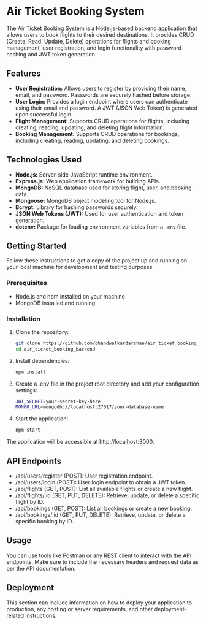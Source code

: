 # Air Ticket Booking System

The Air Ticket Booking System is a Node.js-based backend application that allows users to book flights to their desired destinations. It provides CRUD (Create, Read, Update, Delete) operations for flights and booking management, user registration, and login functionality with password hashing and JWT token generation.

## Features

- **User Registration:** Allows users to register by providing their name, email, and password. Passwords are securely hashed before storage.
- **User Login:** Provides a login endpoint where users can authenticate using their email and password. A JWT (JSON Web Token) is generated upon successful login.
- **Flight Management:** Supports CRUD operations for flights, including creating, reading, updating, and deleting flight information.
- **Booking Management:** Supports CRUD operations for bookings, including creating, reading, updating, and deleting bookings.

## Technologies Used

- **Node.js:** Server-side JavaScript runtime environment.
- **Express.js:** Web application framework for building APIs.
- **MongoDB:** NoSQL database used for storing flight, user, and booking data.
- **Mongoose:** MongoDB object modeling tool for Node.js.
- **Bcrypt:** Library for hashing passwords securely.
- **JSON Web Tokens (JWT):** Used for user authentication and token generation.
- **dotenv:** Package for loading environment variables from a `.env` file.

## Getting Started

Follow these instructions to get a copy of the project up and running on your local machine for development and testing purposes.

### Prerequisites

- Node.js and npm installed on your machine
- MongoDB installed and running

### Installation

1. Clone the repository:

   ```bash
   git clone https://github.com/bhandwalkardarshan/air_ticket_booking_backend
   cd air_ticket_booking_backend
2. Install dependencies:

    ```bash
    npm install 
3. Create a .env file in the project root directory and add your configuration settings:

    ```bash
    JWT_SECRET=your-secret-key-here
    MONGO_URL=mongodb://localhost:27017/your-database-name
3. Start the application:

    ```bash
    npm start
The application will be accessible at http://localhost:3000.

## API Endpoints
- /api/users/register (POST): User registration endpoint.
- /api/users/login (POST): User login endpoint to obtain a JWT token.
- /api/flights (GET, POST): List all available flights or create a new flight.
- /api/flights/:id (GET, PUT, DELETE): Retrieve, update, or delete a specific flight by ID.
- /api/bookings (GET, POST): List all bookings or create a new booking.
- /api/bookings/:id (GET, PUT, DELETE): Retrieve, update, or delete a specific booking by ID.

## Usage
You can use tools like Postman or any REST client to interact with the API endpoints. Make sure to include the necessary headers and request data as per the API documentation.

## Deployment
This section can include information on how to deploy your application to production, any hosting or server requirements, and other deployment-related instructions.